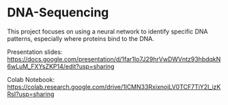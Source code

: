# DNA-Sequencing
This project focuses on using a neural network to identify specific DNA patterns, especially where proteins bind to the DNA. 


Presentation slides: https://docs.google.com/presentation/d/1far1Io7J29hrVwDWVntz93hbdqkN6wLuM_FXYsZKP14/edit?usp=sharing 

Colab Notebook: https://colab.research.google.com/drive/1lCMN33RxixnojLV0TCF7TiY2l_izKRsI?usp=sharing

